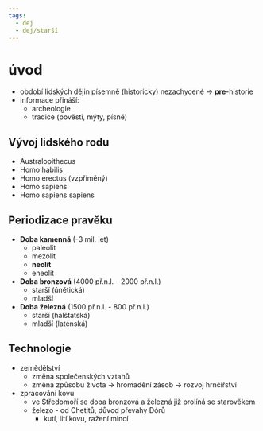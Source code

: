 ```yaml
---
tags:
  - dej
  - dej/starší
---
```

# úvod
- období lidských dějin písemně (historicky) nezachycené
-> **pre**-historie
- informace přináší:
	- archeologie
	- tradice (pověsti, mýty, písně)

## Vývoj lidského rodu
- Australopithecus
- Homo habilis
- Homo erectus (vzpříměný)
- Homo sapiens
- Homo sapiens sapiens

## Periodizace pravěku
- **Doba kamenná** (-3 mil. let)
	- paleolit
	- mezolit
	- **neolit**
	- eneolit
- **Doba bronzová** (4000 př.n.l. - 2000 př.n.l.)
	- starší (únětická)
	- mladší
- **Doba železná** (1500 př.n.l. - 800 př.n.l.)
	- starší (halštatská)
	- mladší (laténská)

## Technologie
- zemědělství
	- změna společenských vztahů
	- změna způsobu života -> hromadění zásob -> rozvoj hrnčířství
- zpracování kovu
	- ve Středomoří se doba bronzová a železná již prolíná se starověkem
	- železo - od Chetitů, důvod převahy Dórů
		- kutí, lití kovu, ražení mincí